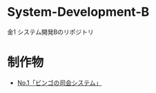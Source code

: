 # System-Development-B
金1 システム開発Bのリポジトリ

# 制作物
- [No.1「ビンゴの司会システム」](https://github.com/TsutsumiHiroki/System-Development-B/tree/main/Source/RP2040-Bingo)
